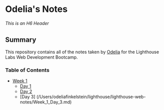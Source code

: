 # Odelia's Notes
###### This is an H6 Header

## Summary 

This repository contains all of the notes taken by [Odelia](https://github.com/OdeliaFink) for the Lighthouse Labs Web Development Bootcamp.


### Table of Contents
* [Week 1](/Week_1)
  * [Day 1](/Week_1/Day_1)
  * [Day 2](/Week_1_Day_2)
  * [Day 3] (/Users/odeliafinkelstein/lighthouse/lighthouse-web-notes/Week_1_Day_3.md)
  
